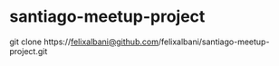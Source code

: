 # santiago-meetup-project

git clone https://felixalbani@github.com/felixalbani/santiago-meetup-project.git
